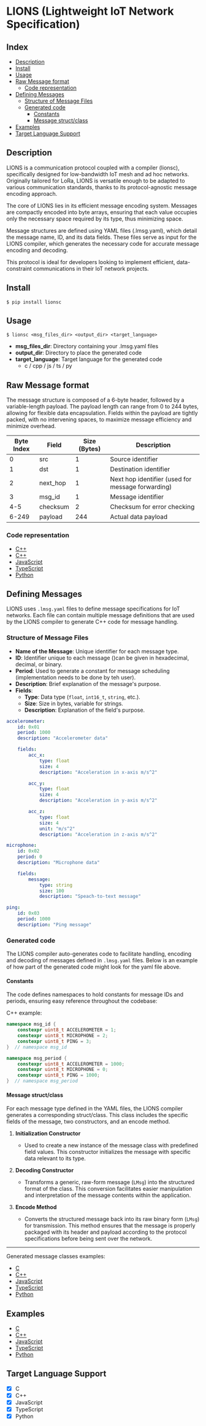 # LIONS (Lightweight IoT Network Specification)

## Index

<!-- TOC start (generated with https://github.com/derlin/bitdowntoc) -->

-   [Description](#description)
-   [Install](#install)
-   [Usage](#usage)
-   [Raw Message format](#raw-message-format)
    -   [Code representation](#code-representation)
-   [Defining Messages](#defining-messages)
    -   [Structure of Message Files](#structure-of-message-files)
    -   [Generated code](#generated-code)
        -   [Constants](#constants)
        -   [Message struct/class](#message-structclass)
-   [Examples](#examples)
-   [Target Language Support](#target-language-support)
<!-- TOC end -->

<!-- TOC --><a name="lions"></a>

## Description

LIONS is a communication protocol coupled with a compiler (lionsc), specifically designed for low-bandwidth IoT mesh and ad hoc networks. Originally tailored for LoRa, LIONS is versatile enough to be adapted to various communication standards, thanks to its protocol-agnostic message encoding approach.

The core of LIONS lies in its efficient message encoding system. Messages are compactly encoded into byte arrays, ensuring that each value occupies only the necessary space required by its type, thus minimizing space.

Message structures are defined using YAML files (.lmsg.yaml), which detail the message name, ID, and its data fields. These files serve as input for the LIONS compiler, which generates the necessary code for accurate message encoding and decoding.

This protocol is ideal for developers looking to implement efficient, data-constraint communications in their IoT network projects.

## Install

    $ pip install lionsc

## Usage

    $ lionsc <msg_files_dir> <output_dir> <target_language>

-   **msg_files_dir**: Directory containing your .lmsg.yaml files
-   **output_dir**: Directory to place the generated code
-   **target_language**: Target language for the generated code
    -   c / cpp / js / ts / py

## Raw Message format

The message structure is composed of a 6-byte header, followed by a variable-length payload. The payload length can range from 0 to 244 bytes, allowing for flexible data encapsulation. Fields within the payload are tightly packed, with no intervening spaces, to maximize message efficiency and minimize overhead.

| Byte Index | Field    | Size (Bytes) | Description                                       |
| ---------- | -------- | ------------ | ------------------------------------------------- |
| 0          | src      | 1            | Source identifier                                 |
| 1          | dst      | 1            | Destination identifier                            |
| 2          | next_hop | 1            | Next hop identifier (used for message forwarding) |
| 3          | msg_id   | 1            | Message identifier                                |
| 4-5        | checksum | 2            | Checksum for error checking                       |
| 6-249      | payload  | 244          | Actual data payload                               |

### Code representation

-   [C++](https://github.com/ItsNotSoftware/lions/blob/main/examples/c/generated_code/lions.h)
-   [C++](https://github.com/ItsNotSoftware/lions/blob/main/examples/c%2B%2B/generated_code/lions.hpp)
-   [JavaScript](https://github.com/ItsNotSoftware/lions/blob/main/examples/js/generated_code/lions.js)
-   [TypeScript](https://github.com/ItsNotSoftware/lions/blob/main/examples/ts/generated_code/lions.ts)
-   [Python](https://github.com/ItsNotSoftware/lions/blob/main/examples/python/generated_code/lions.py)

## Defining Messages

LIONS uses `.lmsg.yaml` files to define message specifications for IoT networks. Each file can contain multiple message definitions that are used by the LIONS compiler to generate C++ code for message handling.

### Structure of Message Files

-   **Name of the Message**: Unique identifier for each message type.
-   **ID**: Identifier unique to each message ()can be given in hexadecimal, decimal, or binary.
-   **Period**: Used to generate a constant for message scheduling (implementation needs to be done by teh user).
-   **Description**: Brief explanation of the message's purpose.
-   **Fields**:
    -   **Type**: Data type (`float`, `int16_t`, `string`, etc.).
    -   **Size**: Size in bytes, variable for strings.
    -   **Description**: Explanation of the field's purpose.

```yaml
accelerometer:
    id: 0x01
    period: 1000
    description: "Accelerometer data"

    fields:
        acc_x:
            type: float
            size: 4
            description: "Acceleration in x-axis m/s^2"

        acc_y:
            type: float
            size: 4
            description: "Acceleration in y-axis m/s^2"

        acc_z:
            type: float
            size: 4
            unit: "m/s^2"
            description: "Acceleration in z-axis m/s^2"

microphone:
    id: 0x02
    period: 0
    description: "Microphone data"

    fields:
        message:
            type: string
            size: 100
            description: "Speach-to-text message"

ping:
    id: 0x03
    period: 1000
    description: "Ping message"
```

### Generated code

The LIONS compiler auto-generates code to facilitate handling, encoding and decoding of messages defined in `.lmsg.yaml` files. Below is an example of how part of the generated code might look for the yaml file above.

#### Constants

The code defines namespaces to hold constants for message IDs and periods, ensuring easy reference throughout the codebase:

C++ example:

```C++
namespace msg_id {
    constexpr uint8_t ACCELEROMETER = 1;
    constexpr uint8_t MICROPHONE = 2;
    constexpr uint8_t PING = 3;
}  // namespace msg_id

namespace msg_period {
    constexpr uint8_t ACCELEROMETER = 1000;
    constexpr uint8_t MICROPHONE = 0;
    constexpr uint8_t PING = 1000;
}  // namespace msg_period
```

#### Message struct/class

For each message type defined in the YAML files, the LIONS compiler generates a corresponding struct/class. This class includes the specific fields of the message, two constructors, and an encode method.

1. **Initialization Constructor**

    - Used to create a new instance of the message class with predefined field values. This constructor initializes the message with specific data relevant to its type.

2. **Decoding Constructor**

    - Transforms a generic, raw-form message (`LMsg`) into the structured format of the class. This conversion facilitates easier manipulation and interpretation of the message contents within the application.

3. **Encode Method**
    - Converts the structured message back into its raw binary form (`LMsg`) for transmission. This method ensures that the message is properly packaged with its header and payload according to the protocol specifications before being sent over the network.

---

Generated message classes examples:

-   [C](https://github.com/ItsNotSoftware/lions/blob/main/examples/c/generated_code)
-   [C++](https://github.com/ItsNotSoftware/lions/blob/main/examples/c%2B%2B/generated_code)
-   [JavaScript](https://github.com/ItsNotSoftware/lions/blob/main/examples/js/generated_code/my_messages_lmsg.js)
-   [TypeScript](https://github.com/ItsNotSoftware/lions/blob/main/examples/ts/generated_code/my_messages_lmsg.ts)
-   [Python](https://github.com/ItsNotSoftware/lions/blob/main/examples/python/generated_code/my_messages_lmsg.py)

## Examples

-   [C](https://github.com/ItsNotSoftware/lions/blob/main/examples/c)
-   [C++](https://github.com/ItsNotSoftware/lions/blob/main/examples/c%2B%2B)
-   [JavaScript](https://github.com/ItsNotSoftware/lions/blob/main/examples/js)
-   [TypeScript](https://github.com/ItsNotSoftware/lions/blob/main/examples/ts)
-   [Python](https://github.com/ItsNotSoftware/lions/blob/main/examples/python)

## Target Language Support

-   [x] C
-   [x] C++
-   [x] JavaScript
-   [x] TypeScript
-   [x] Python
